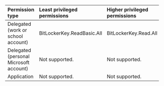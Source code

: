 |Permission type|Least privileged permissions|Higher privileged permissions|
|:---|:---|:---|
|Delegated (work or school account)|BitLockerKey.ReadBasic.All|BitLockerKey.Read.All|
|Delegated (personal Microsoft account)|Not supported.|Not supported.|
|Application|Not supported.|Not supported.|